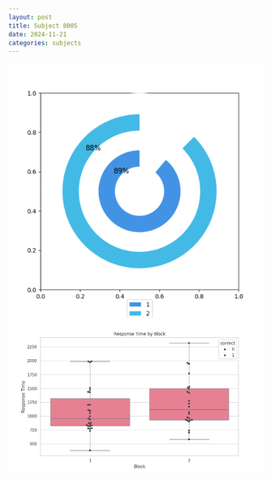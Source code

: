```yaml
---
layout: post
title: Subject 8005
date: 2024-11-21
categories: subjects
---
```


![](data/8005/run-6/8005__acc_test.png)
![](data/8005/run-6/8005_rt.png)
